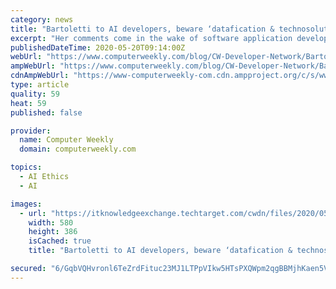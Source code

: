 ```yaml
---
category: news
title: "Bartoletti to AI developers, beware ‘datafication & technosolutionism’"
excerpt: "Her comments come in the wake of software application developers, cloud architects, systems engineers and data scientists who are now working to try and create solutions to the COVID-19 (Coronavirus) pandemic with ever-smarter software that makes use of Artificial Intelligence (AI) and Machine Learning (ML)."
publishedDateTime: 2020-05-20T09:14:00Z
webUrl: "https://www.computerweekly.com/blog/CW-Developer-Network/Bartoletti-to-AI-developers-beware-datafication-technosolutionism"
ampWebUrl: "https://www.computerweekly.com/blog/CW-Developer-Network/Bartoletti-to-AI-developers-beware-datafication-technosolutionism?amp=1"
cdnAmpWebUrl: "https://www-computerweekly-com.cdn.ampproject.org/c/s/www.computerweekly.com/blog/CW-Developer-Network/Bartoletti-to-AI-developers-beware-datafication-technosolutionism?amp=1"
type: article
quality: 59
heat: 59
published: false

provider:
  name: Computer Weekly
  domain: computerweekly.com

topics:
  - AI Ethics
  - AI

images:
  - url: "https://itknowledgeexchange.techtarget.com/cwdn/files/2020/05/Ivana.jpg"
    width: 580
    height: 386
    isCached: true
    title: "Bartoletti to AI developers, beware ‘datafication & technosolutionism’"

secured: "6/GqbVQHvronl6TeZrdFituc23MJ1LTPpVIkw5HTsPXQWpm2qgBBMjhKaen5VnnQ1ZklirMCOoVX7cB/APaEHXS6c8dGb+8IpfYNnBbdA+VOjTopuIa4hm9MOYh3hEAcsE6iL94ypn9+x6UHP//pZ4Vtmh7JV2E5zfKT6ZeB4oq6qdCOUot3vmoFUfQCYJl3ccPX0NU+a+AcpHILkIyi1lvbs6rGaui9rccQ9eMtbZ9u0z8cA9HpYze1Ad4l8I9may558Slh2V1PAemTZdz5vPTSqSedNa7/Coy0NIqBm9Lj7rUdqa2v4nv5sj60DDQgR4PPtwutZNIjlkHOGGLuN/gLF257gYjprElkYD0aHEJC/UZ2+xeDvSN0cDRxk0dWRySL0tIo0Xu24+El9EgF1kQjXGh8D8EGUktw13yzYGtsLDwK7pENkjN/n0BXyUWvHQpK0cnmZXQJo+w8mQTnQmtN5Nm95lkZL9JTnk7Z2no=;EdEf55MtbAdVKIGt269Eyg=="
---
```


